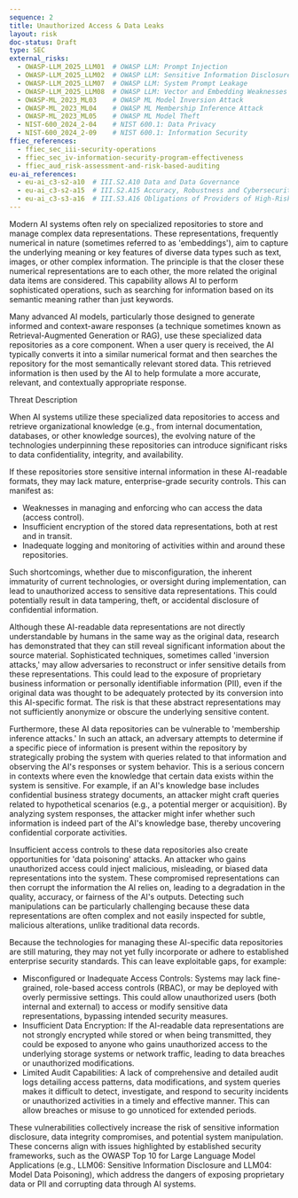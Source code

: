 ```yaml
---
sequence: 2
title: Unauthorized Access & Data Leaks
layout: risk
doc-status: Draft
type: SEC
external_risks:
  - OWASP-LLM_2025_LLM01  # OWASP LLM: Prompt Injection
  - OWASP-LLM_2025_LLM02  # OWASP LLM: Sensitive Information Disclosure
  - OWASP-LLM_2025_LLM07  # OWASP LLM: System Prompt Leakage
  - OWASP-LLM_2025_LLM08  # OWASP LLM: Vector and Embedding Weaknesses
  - OWASP-ML_2023_ML03    # OWASP ML Model Inversion Attack
  - OWASP-ML_2023_ML04    # OWASP ML Membership Inference Attack
  - OWASP-ML_2023_ML05    # OWASP ML Model Theft
  - NIST-600_2024_2-04    # NIST 600.1: Data Privacy
  - NIST-600_2024_2-09    # NIST 600.1: Information Security
ffiec_references:
  - ffiec_sec_iii-security-operations
  - ffiec_sec_iv-information-security-program-effectiveness
  - ffiec_aud_risk-assessment-and-risk-based-auditing
eu-ai_references:
  - eu-ai_c3-s2-a10  # III.S2.A10 Data and Data Governance
  - eu-ai_c3-s2-a15  # III.S2.A15 Accuracy, Robustness and Cybersecurity
  - eu-ai_c3-s3-a16  # III.S3.A16 Obligations of Providers of High-Risk AI Systems
---
```


Modern AI systems often rely on specialized repositories to store and manage complex data representations. These representations, frequently numerical in nature (sometimes referred to as 'embeddings'), aim to capture the underlying meaning or key features of diverse data types such as text, images, or other complex information. The principle is that the closer these numerical representations are to each other, the more related the original data items are considered. This capability allows AI to perform sophisticated operations, such as searching for information based on its semantic meaning rather than just keywords.

Many advanced AI models, particularly those designed to generate informed and context-aware responses (a technique sometimes known as Retrieval-Augmented Generation or RAG), use these specialized data repositories as a core component. When a user query is received, the AI typically converts it into a similar numerical format and then searches the repository for the most semantically relevant stored data. This retrieved information is then used by the AI to help formulate a more accurate, relevant, and contextually appropriate response.

Threat Description

When AI systems utilize these specialized data repositories to access and retrieve organizational knowledge (e.g., from internal documentation, databases, or other knowledge sources), the evolving nature of the technologies underpinning these repositories can introduce significant risks to data confidentiality, integrity, and availability.

If these repositories store sensitive internal information in these AI-readable formats, they may lack mature, enterprise-grade security controls. This can manifest as:

  * Weaknesses in managing and enforcing who can access the data (access control).
  * Insufficient encryption of the stored data representations, both at rest and in transit.
  * Inadequate logging and monitoring of activities within and around these repositories.

Such shortcomings, whether due to misconfiguration, the inherent immaturity of current technologies, or oversight during implementation, can lead to unauthorized access to sensitive data representations. This could potentially result in data tampering, theft, or accidental disclosure of confidential information.

Although these AI-readable data representations are not directly understandable by humans in the same way as the original data, research has demonstrated that they can still reveal significant information about the source material. Sophisticated techniques, sometimes called 'inversion attacks,' may allow adversaries to reconstruct or infer sensitive details from these representations. This could lead to the exposure of proprietary business information or personally identifiable information (PII), even if the original data was thought to be adequately protected by its conversion into this AI-specific format. The risk is that these abstract representations may not sufficiently anonymize or obscure the underlying sensitive content.

Furthermore, these AI data repositories can be vulnerable to 'membership inference attacks.' In such an attack, an adversary attempts to determine if a specific piece of information is present within the repository by strategically probing the system with queries related to that information and observing the AI's responses or system behavior. This is a serious concern in contexts where even the knowledge that certain data exists within the system is sensitive. For example, if an AI's knowledge base includes confidential business strategy documents, an attacker might craft queries related to hypothetical scenarios (e.g., a potential merger or acquisition). By analyzing system responses, the attacker might infer whether such information is indeed part of the AI's knowledge base, thereby uncovering confidential corporate activities.

Insufficient access controls to these data repositories also create opportunities for 'data poisoning' attacks. An attacker who gains unauthorized access could inject malicious, misleading, or biased data representations into the system. These compromised representations can then corrupt the information the AI relies on, leading to a degradation in the quality, accuracy, or fairness of the AI's outputs. Detecting such manipulations can be particularly challenging because these data representations are often complex and not easily inspected for subtle, malicious alterations, unlike traditional data records.

Because the technologies for managing these AI-specific data repositories are still maturing, they may not yet fully incorporate or adhere to established enterprise security standards. This can leave exploitable gaps, for example:

  * Misconfigured or Inadequate Access Controls: Systems may lack fine-grained, role-based access controls (RBAC), or may be deployed with overly permissive settings. This could allow unauthorized users (both internal and external) to access or modify sensitive data representations, bypassing intended security measures.
  *  Insufficient Data Encryption: If the AI-readable data representations are not strongly encrypted while stored or when being transmitted, they could be exposed to anyone who gains unauthorized access to the underlying storage systems or network traffic, leading to data breaches or unauthorized modifications.
  * Limited Audit Capabilities: A lack of comprehensive and detailed audit logs detailing access patterns, data modifications, and system queries makes it difficult to detect, investigate, and respond to security incidents or unauthorized activities in a timely and effective manner. This can allow breaches or misuse to go unnoticed for extended periods.

These vulnerabilities collectively increase the risk of sensitive information disclosure, data integrity compromises, and potential system manipulation. These concerns align with issues highlighted by established security frameworks, such as the OWASP Top 10 for Large Language Model Applications (e.g., LLM06: Sensitive Information Disclosure and LLM04: Model Data Poisoning), which address the dangers of exposing proprietary data or PII and corrupting data through AI systems.
